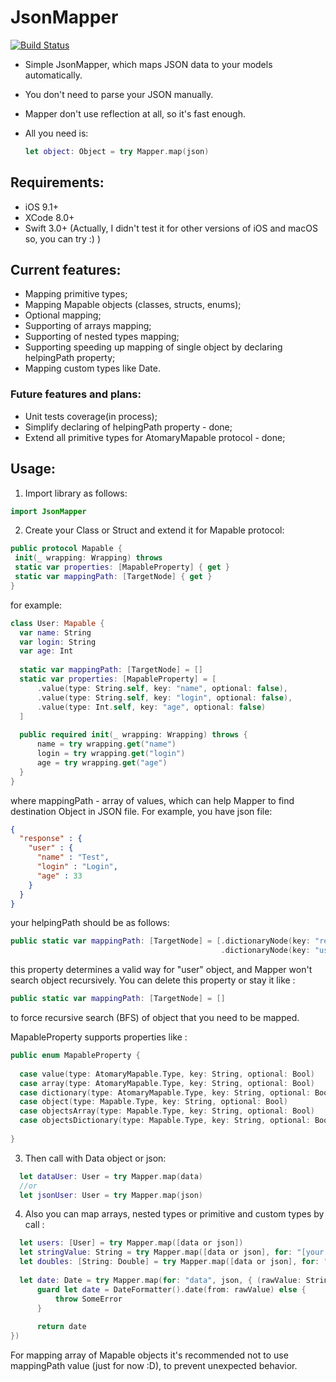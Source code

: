 # JsonMapper

[![Build Status](https://travis-ci.org/GlebRadchenko/JsonMapper.svg?branch=master)](https://travis-ci.org/GlebRadchenko/JsonMapper)

 - Simple JsonMapper, which maps JSON data to your models automatically.
 - You don't need to parse your JSON manually.
 - Mapper don't use reflection at all, so it's fast enough.  
 - All you need is: 
 
   ``` swift
   let object: Object = try Mapper.map(json)
   ```

## Requirements: 
  - iOS 9.1+
  - XCode 8.0+ 
  - Swift 3.0+
  (Actually, I didn't test it for other versions of iOS and macOS so, you can try :) )
  
## Current features: 

- Mapping primitive types;
- Mapping Mapable objects (classes, structs, enums);
- Optional mapping;
- Supporting of arrays mapping;
- Supporting of nested types mapping;
- Supporting speeding up mapping of single object by declaring helpingPath property;
- Mapping custom types like Date.

### Future features and plans:

- Unit tests coverage(in process);
- Simplify declaring of helpingPath property - done;
- Extend all primitive types for AtomaryMapable protocol - done;
  
 ## Usage:
 
  1. Import library as follows: 
 
  ``` swift
  import JsonMapper
```
  2. Create your Class or Struct and extend it for Mapable protocol: 
   ``` swift
public protocol Mapable {
    init(_ wrapping: Wrapping) throws
    static var properties: [MapableProperty] { get }
    static var mappingPath: [TargetNode] { get }
}
```
for example: 
  ``` swift
class User: Mapable {
    var name: String
    var login: String
    var age: Int
    
    static var mappingPath: [TargetNode] = []
    static var properties: [MapableProperty] = [
        .value(type: String.self, key: "name", optional: false),
        .value(type: String.self, key: "login", optional: false),
        .value(type: Int.self, key: "age", optional: false)
    ]
    
    public required init(_ wrapping: Wrapping) throws {
        name = try wrapping.get("name")
        login = try wrapping.get("login")
        age = try wrapping.get("age")
    }
}
  ```
  
  where mappingPath - array of values, which can help Mapper to find destination Object in JSON file.
  For example, you have json file: 
  
  ``` json
  {
    "response" : {
      "user" : {
        "name" : "Test",
        "login" : "Login", 
        "age" : 33
      }
    }
  }
  ```
  
  your helpingPath should be as follows: 
  
  ``` swift
  public static var mappingPath: [TargetNode] = [.dictionaryNode(key: "response"),
                                                 .dictionaryNode(key: "user", isDestination: true)]                                         
  ```     
  
  this property determines a valid way for "user" object, and Mapper won't search object recursively.
  You can delete this property or stay it like :
  
   ``` swift
  public static var mappingPath: [TargetNode] = []                                                    
  ```
  
  to force recursive search (BFS) of object that you need to be mapped.
  
  MapableProperty supports properties like :
  
  ``` swift
public enum MapableProperty {
    
    case value(type: AtomaryMapable.Type, key: String, optional: Bool)
    case array(type: AtomaryMapable.Type, key: String, optional: Bool)
    case dictionary(type: AtomaryMapable.Type, key: String, optional: Bool)
    case object(type: Mapable.Type, key: String, optional: Bool)
    case objectsArray(type: Mapable.Type, key: String, optional: Bool)
    case objectsDictionary(type: Mapable.Type, key: String, optional: Bool)
    
}                                                 
  ```
  
  3. Then call with Data object or json:
  
``` swift
  let dataUser: User = try Mapper.map(data)
  //or
  let jsonUser: User = try Mapper.map(json)  
  ```
  
  4. Also you can map arrays, nested types or primitive and custom types by call :
  
  ``` swift
    let users: [User] = try Mapper.map([data or json])
    let stringValue: String = try Mapper.map([data or json], for: "[your key for needed String value]")
    let doubles: [String: Double] = try Mapper.map([data or json], for: "[your key for needed array of Double values]")
    
    let date: Date = try Mapper.map(for: "data", json, { (rawValue: String) -> Date in
        guard let date = DateFormatter().date(from: rawValue) else {
            throw SomeError
        }
    
        return date
})
  ```
  
  For mapping array of Mapable objects it's recommended not to use mappingPath value (just for now :D), to prevent unexpected behavior.
  
